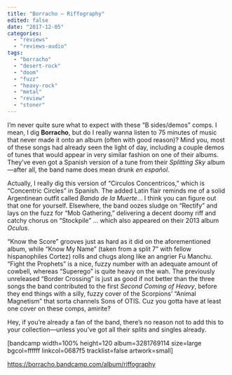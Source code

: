 ```yaml
---
title: "Borracho – Riffography"
edited: false
date: "2017-12-05"
categories:
  - "reviews"
  - "reviews-audio"
tags:
  - "borracho"
  - "desert-rock"
  - "doom"
  - "fuzz"
  - "heavy-rock"
  - "metal"
  - "review"
  - "stoner"
---
```


I’m never quite sure what to expect with these “B sides/demos” comps. I mean, I dig **Borracho**, but do I really wanna listen to 75 minutes of music that never made it onto an album (often with good reason)? Mind you, most of these songs had already seen the light of day, including a couple demos of tunes that would appear in very similar fashion on one of their albums. They’ve even got a Spanish version of a tune from their _Splitting Sky_ album—after all, the band name does mean drunk _en español_.

Actually, I really dig this version of “Circulos Concentricos,” which is “Concentric Circles” in Spanish. The added Latin flair reminds me of a solid Argentinean outfit called _Banda de la Muerte_… I think you can figure out that one for yourself. Elsewhere, the band oozes sludge on “Rectify” and lays on the fuzz for “Mob Gathering,” delivering a decent doomy riff and catchy chorus on “Stockpile” … which also appeared on their 2013 album _Oculus_.

“Know the Score” grooves just as hard as it did on the aforementioned album, while “Know My Name” (taken from a split 7” with fellow hispanophiles Cortez) rolls and chugs along like an angrier Fu Manchu. “Fight the Prophets” is a nice, fuzzy number with an adequate amount of cowbell, whereas “Superego” is quite heavy on the wah. The previously unreleased “Border Crossing” is just as good if not better than the three songs the band contributed to the first _Second Coming of Heavy_, before they end things with a silly, fuzzy cover of the Scorpions’ “Animal Magnetism” that sorta channels Sons of OTIS. Cuz you gotta have at least one cover on these comps, amirite?

Hey, if you’re already a fan of the band, there’s no reason not to add this to your collection—unless you’ve got all their splits and singles already.

\[bandcamp width=100% height=120 album=3281769114 size=large bgcol=ffffff linkcol=0687f5 tracklist=false artwork=small\]

https://borracho.bandcamp.com/album/riffography
